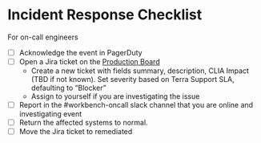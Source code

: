 # Incident Response Checklist
For on-call engineers

- [ ] Acknowledge the event in PagerDuty
- [ ] Open a Jira ticket on the [Production Board](https://broadworkbench.atlassian.net/secure/RapidBoard.jspa?rapidView=15&projectKey=PROD&selectedIssue=PROD-324)
    - Create a new ticket with fields summary, description, CLIA Impact (TBD if not known).  Set severity based on Terra Support SLA, defaulting to “Blocker”
    - Assign to yourself if you are investigating the issue
- [ ] Report in the #workbench-oncall slack channel that you are online and investigating event
- [ ] Return the affected systems to normal.
- [ ] Move the Jira ticket to remediated
